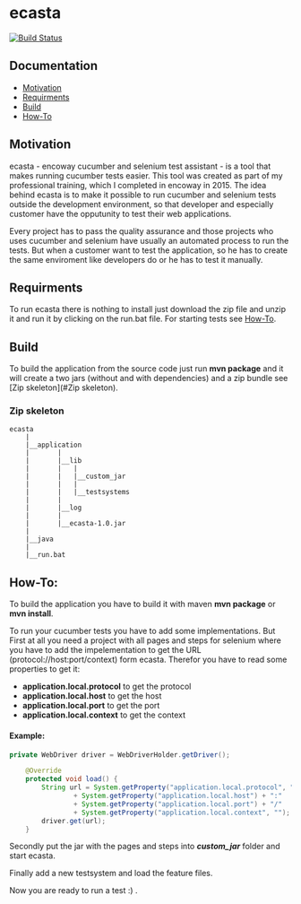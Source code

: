 # ecasta

[![Build Status](https://travis-ci.org/encoway/ecasta.svg?branch=master)](https://travis-ci.org/encoway/ecasta)

Documentation
-------------
* [Motivation](#Motivation)
* [Requirments](#Requirments)
* [Build](#Build)
* [How-To](#How-To)

## Motivation
ecasta - encoway cucumber and selenium test assistant - is a tool that makes running cucumber tests easier. 
This tool was created as part of my professional training, which I completed in encoway in 2015.
The idea behind ecasta is to make it possible to run cucumber and selenium tests outside the development environment, so that developer and especially customer have the opputunity to test their web applications.

Every project has to pass the quality assurance and those projects who uses cucumber and selenium have usually an automated process to run the tests.
But when a customer want to test the application, so he has to create the same enviroment like developers do or he has to test it manually.

## Requirments
To run ecasta there is nothing to install just download the zip file and unzip it and run it by clicking on the run.bat file. For starting tests see [How-To](#How-To).

## Build

To build the application from the source code just run **mvn package** and it will create a two jars (without and with dependencies) and a zip bundle see [Zip skeleton](#Zip skeleton).

### Zip skeleton
    
    ecasta
        |
        |__application
        |       |
        |       |__lib
        |       |   |
        |       |   |__custom_jar
        |       |   |
        |       |   |__testsystems
        |       |   
        |       |__log    
        |       |
        |       |__ecasta-1.0.jar
        |
        |__java
        |
        |__run.bat   
 
## How-To:
To build the application you have to build it with maven **mvn package** or **mvn install**.

To run your cucumber tests you have to add some implementations. But First at all you need a project with all pages and steps for selenium where you have to add the impelementation to get the URL (protocol://host:port/context) form ecasta. 
Therefor you have to read some properties to get it:

* **application.local.protocol** to get the protocol
* **application.local.host** to get the host
* **application.local.port** to get the port
* **application.local.context** to get the context

#### Example:
```java
private WebDriver driver = WebDriverHolder.getDriver();

    @Override
    protected void load() {
        String url = System.getProperty("application.local.protocol", "http") + "://" 
                + System.getProperty("application.local.host") + ":"
                + System.getProperty("application.local.port") + "/"
                + System.getProperty("application.local.context", "");
        driver.get(url);
    }
```

Secondly put the jar with the pages and steps into **_custom_jar_** folder and start ecasta. 

Finally add a new testsystem and load the feature files.

Now you are ready to run a test :) .